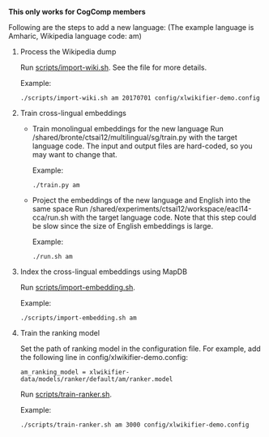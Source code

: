 **This only works for CogComp members**

Following are the steps to add a new language: 
(The example language is Amharic, Wikipedia language code: am)

1. Process the Wikipedia dump

    Run [scripts/import-wiki.sh](https://github.com/cttsai/illinois-cross-lingual-wikifier/blob/master/scripts/import-wiki.sh). See the file for more details. 
    
    Example:
    ```
    ./scripts/import-wiki.sh am 20170701 config/xlwikifier-demo.config
    ```


2. Train cross-lingual embeddings

    - Train monolingual embeddings for the new language
        Run /shared/bronte/ctsai12/multilingual/sg/train.py with the target language code. The input and output files are hard-coded, so you may want to change that.
        
        Example:
        ```
        ./train.py am
        ```
    - Project the embeddings of the new language and English into the same space
        Run /shared/experiments/ctsai12/workspace/eacl14-cca/run.sh with the target language code. Note that this step could be slow since the size of English embeddings is large.
        
        Example:
        ```
        ./run.sh am
        ```

3. Index the cross-lingual embeddings using MapDB

    Run [scripts/import-embedding.sh](https://github.com/cttsai/illinois-cross-lingual-wikifier/blob/master/scripts/import-embedding.sh). 
    
    Example:
    ```
    ./scripts/import-embedding.sh am
    ```

4. Train the ranking model

    Set the path of ranking model in the configuration file. For example, add the following line in config/xlwikifier-demo.config:
    ```
    am_ranking_model = xlwikifier-data/models/ranker/default/am/ranker.model
    ```
    Run [scripts/train-ranker.sh](https://github.com/cttsai/illinois-cross-lingual-wikifier/blob/master/scripts/train-ranker.sh).
   
    Example:
    ```
    ./scripts/train-ranker.sh am 3000 config/xlwikifier-demo.config
    ```
    
    
